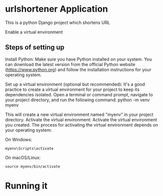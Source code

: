 # urlshortener Application

This is a python Django  project which shortens URL

Enable a virtual environment 

## Steps of setting up  

Install Python: Make sure you have Python installed on your system. You can download the latest version from the official Python website (https://www.python.org) and follow the installation instructions for your operating system.

Set up a virtual environment (optional but recommended): It's a good practice to create a virtual environment for your project to keep its dependencies isolated. Open a terminal or command prompt, navigate to your project directory, and run the following command:
python -m venv myenv

This will create a new virtual environment named "myenv" in your project directory.
Activate the virtual environment: Activate the virtual environment you created. The process for activating the virtual environment depends on your operating system:

On Windows:
    
     
    myenv\Scripts\activate
    
 On macOS/Linux:
    
    source myenv/bin/activate
    
    

    

# Running it 

